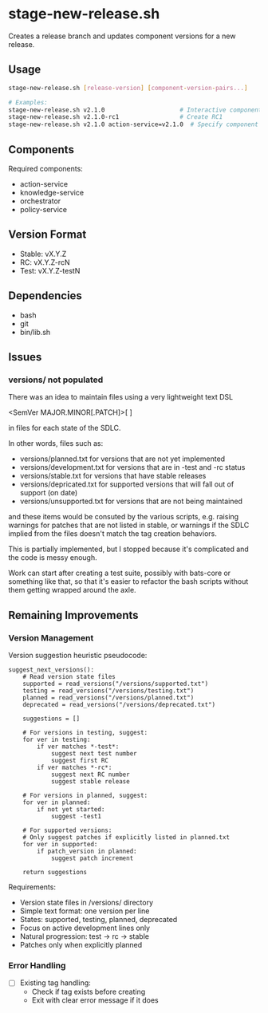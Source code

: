# stage-new-release.sh

Creates a release branch and updates component versions for a new release.

## Usage

```bash
stage-new-release.sh [release-version] [component-version-pairs...]

# Examples:
stage-new-release.sh v2.1.0                     # Interactive component selection
stage-new-release.sh v2.1.0-rc1                 # Create RC1
stage-new-release.sh v2.1.0 action-service=v2.1.0  # Specify component version
```

## Components

Required components:
- action-service
- knowledge-service
- orchestrator
- policy-service

## Version Format

- Stable: vX.Y.Z
- RC: vX.Y.Z-rcN
- Test: vX.Y.Z-testN

## Dependencies

- bash
- git
- bin/lib.sh

## Issues

### versions/ not populated

There was an idea to maintain files
using a very lightweight text DSL

  <component-name> <SemVer MAJOR.MINOR[.PATCH]>[ <date>]

in files for each state of the SDLC.

In other words, files such as:
- versions/planned.txt for versions that are not yet implemented
- versions/development.txt for versions that are in -test and -rc status
- versions/stable.txt for versions that have stable releases
- versions/depricated.txt for supported versions that will fall out of support (on date)
- versions/unsupported.txt for versions that are not being maintained

and these items would be consuted by the various scripts,
e.g. raising warnings for patches that are not listed in stable,
or warnings if the SDLC implied from the files
doesn't match the tag creation behaviors.

This is partially implemented, but I stopped
because it's complicated and the code is messy enough.

Work can start after creating a test suite,
possibly with bats-core or something like that,
so that it's easier to refactor the bash scripts
without them getting wrapped around the axle.

## Remaining Improvements

### Version Management
Version suggestion heuristic pseudocode:
```psuedocode
suggest_next_versions():
    # Read version state files 
    supported = read_versions("/versions/supported.txt")
    testing = read_versions("/versions/testing.txt")
    planned = read_versions("/versions/planned.txt")
    deprecated = read_versions("/versions/deprecated.txt")

    suggestions = []

    # For versions in testing, suggest:
    for ver in testing:
        if ver matches *-test*:
            suggest next test number
            suggest first RC
        if ver matches *-rc*:
            suggest next RC number
            suggest stable release

    # For versions in planned, suggest:
    for ver in planned:
        if not yet started:
            suggest -test1

    # For supported versions:
    # Only suggest patches if explicitly listed in planned.txt
    for ver in supported:
        if patch_version in planned:
            suggest patch increment

    return suggestions
```

Requirements:
- Version state files in /versions/ directory
- Simple text format: one version per line
- States: supported, testing, planned, deprecated
- Focus on active development lines only
- Natural progression: test -> rc -> stable
- Patches only when explicitly planned

### Error Handling
- [ ] Existing tag handling:
  - Check if tag exists before creating
  - Exit with clear error message if it does

